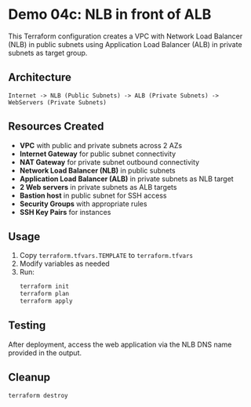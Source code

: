 # Demo 04c: NLB in front of ALB

This Terraform configuration creates a VPC with Network Load Balancer (NLB) in public subnets using Application Load Balancer (ALB) in private subnets as target group.

## Architecture

```
Internet -> NLB (Public Subnets) -> ALB (Private Subnets) -> WebServers (Private Subnets)
```

## Resources Created

- **VPC** with public and private subnets across 2 AZs
- **Internet Gateway** for public subnet connectivity
- **NAT Gateway** for private subnet outbound connectivity
- **Network Load Balancer (NLB)** in public subnets
- **Application Load Balancer (ALB)** in private subnets as NLB target
- **2 Web servers** in private subnets as ALB targets
- **Bastion host** in public subnet for SSH access
- **Security Groups** with appropriate rules
- **SSH Key Pairs** for instances

## Usage

1. Copy `terraform.tfvars.TEMPLATE` to `terraform.tfvars`
2. Modify variables as needed
3. Run:
   ```bash
   terraform init
   terraform plan
   terraform apply
   ```

## Testing

After deployment, access the web application via the NLB DNS name provided in the output.

## Cleanup

```bash
terraform destroy
```
